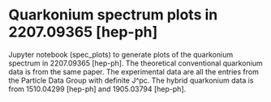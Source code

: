 #  Quarkonium spectrum plots in 2207.09365 [hep-ph]

Jupyter notebook (spec_plots) to generate plots of the quarkonium spectrum in 2207.09365 [hep-ph]. The theoretical conventional quarkonium data is from the same paper.
The experimental data are all the entries from the Particle Data Group with definite J^pc. The hybrid quarkonium data is from 1510.04299 [hep-ph] and 1905.03794 [hep-ph].
